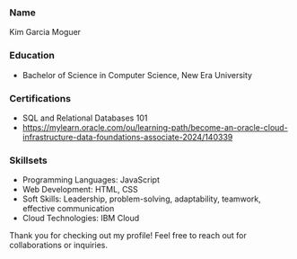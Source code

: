 ### Name
Kim Garcia Moguer

### Education
- Bachelor of Science in Computer Science, New Era University

### Certifications
- SQL and Relational Databases 101
- https://mylearn.oracle.com/ou/learning-path/become-an-oracle-cloud-infrastructure-data-foundations-associate-2024/140339

### Skillsets
- Programming Languages: JavaScript
- Web Development: HTML, CSS
- Soft Skills: Leadership, problem-solving, adaptability, teamwork, effective communication
- Cloud Technologies: IBM Cloud

Thank you for checking out my profile! Feel free to reach out for collaborations or inquiries.
